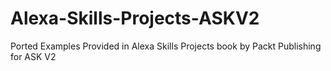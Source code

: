 # Alexa-Skills-Projects-ASKV2
Ported Examples Provided in Alexa Skills Projects book by Packt Publishing for ASK V2
